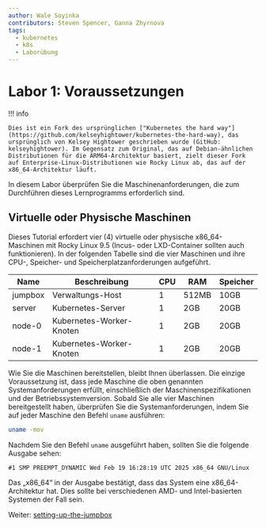 ```yaml
---
author: Wale Soyinka
contributors: Steven Spencer, Ganna Zhyrnova
tags:
  - kubernetes
  - k8s
  - Laborübung
---
```


# Labor 1: Voraussetzungen

!!! info

    Dies ist ein Fork des ursprünglichen ["Kubernetes the hard way"](https://github.com/kelseyhightower/kubernetes-the-hard-way), das ursprünglich von Kelsey Hightower geschrieben wurde (GitHub: kelseyhightower). Im Gegensatz zum Original, das auf Debian-ähnlichen Distributionen für die ARM64-Architektur basiert, zielt dieser Fork auf Enterprise-Linux-Distributionen wie Rocky Linux ab, das auf der x86_64-Architektur läuft.

In diesem Labor überprüfen Sie die Maschinenanforderungen, die zum Durchführen dieses Lernprogramms erforderlich sind.

## Virtuelle oder Physische Maschinen

Dieses Tutorial erfordert vier (4) virtuelle oder physische x86_64-Maschinen mit Rocky Linux 9.5 (Incus- oder LXD-Container sollten auch funktionieren). In der folgenden Tabelle sind die vier Maschinen und ihre CPU-, Speicher- und Speicherplatzanforderungen aufgeführt.

| Name    | Beschreibung             | CPU | RAM   | Speicher |
| ------- | ------------------------ | --- | ----- | -------- |
| jumpbox | Verwaltungs-Host         | 1   | 512MB | 10GB     |
| server  | Kubernetes-Server        | 1   | 2GB   | 20GB     |
| node-0  | Kubernetes-Worker-Knoten | 1   | 2GB   | 20GB     |
| node-1  | Kubernetes-Worker-Knoten | 1   | 2GB   | 20GB     |

Wie Sie die Maschinen bereitstellen, bleibt Ihnen überlassen. Die einzige Voraussetzung ist, dass jede Maschine die oben genannten Systemanforderungen erfüllt, einschließlich der Maschinenspezifikationen und der Betriebssystemversion. Sobald Sie alle vier Maschinen bereitgestellt haben, überprüfen Sie die Systemanforderungen, indem Sie auf jeder Maschine den Befehl `uname` ausführen:

```bash
uname -mov
```

Nachdem Sie den Befehl `uname` ausgeführt haben, sollten Sie die folgende Ausgabe sehen:

```text
#1 SMP PREEMPT_DYNAMIC Wed Feb 19 16:28:19 UTC 2025 x86_64 GNU/Linux
```

Das „x86_64“ in der Ausgabe bestätigt, dass das System eine x86_64-Architektur hat. Dies sollte bei verschiedenen AMD- und Intel-basierten Systemen der Fall sein.

Weiter: [setting-up-the-jumpbox](lab2-jumpbox.md)

